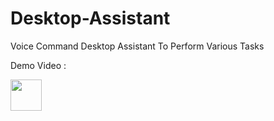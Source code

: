 # Desktop-Assistant
Voice Command Desktop Assistant To Perform Various Tasks 

Demo Video : 

[<img src="https://camo.githubusercontent.com/d54e97f5edde790381f7e62b217410df33e066a0dc8f692f2fc6b25fc1768b0c/68747470733a2f2f6564656e742e6769746875622e696f2f537570657254696e7949636f6e732f696d616765732f7376672f796f75747562652e737667" alt="" height="50px" width="50px">](https://youtu.be/xIB-IxGrw08)

